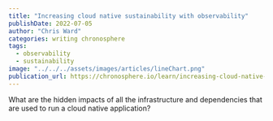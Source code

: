 ```yaml
---
title: "Increasing cloud native sustainability with observability"
publishDate: 2022-07-05
author: "Chris Ward"
categories: writing chronosphere
tags:
  - observability
  - sustainability
image: "../../../assets/images/articles/lineChart.png"
publication_url: https://chronosphere.io/learn/increasing-cloud-native-sustainability-with-observability/
---
```

What are the hidden impacts of all the infrastructure and dependencies that are used to run a cloud native application?
